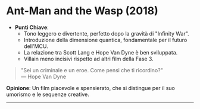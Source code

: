 # Ant-Man and the Wasp (2018)

- **Punti Chiave**: 
  - Tono leggero e divertente, perfetto dopo la gravità di "Infinity War".
  - Introduzione della dimensione quantica, fondamentale per il futuro dell'MCU.
  - La relazione tra Scott Lang e Hope Van Dyne è ben sviluppata.
  - Villain meno incisivi rispetto ad altri film della Fase 3.

> "Sei un criminale e un eroe. Come pensi che ti ricordino?"  
> — Hope Van Dyne

**Opinione**: Un film piacevole e spensierato, che si distingue per il suo umorismo e le sequenze creative.

---